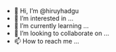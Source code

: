 - 👋 Hi, I’m @hiruyhadgu
- 👀 I’m interested in ...
- 🌱 I’m currently learning ...
- 💞️ I’m looking to collaborate on ...
- 📫 How to reach me ...

<!---
hiruyhadgu/hiruyhadgu is a ✨ special ✨ repository because its `README.md` (this file) appears on your GitHub profile.
You can click the Preview link to take a look at your changes.
--->
